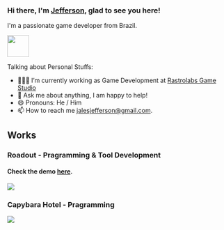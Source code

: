 ### Hi there, I'm [Jefferson](https://github.com/JeffersonJales), glad to see you here!

I'm a passionate game developer from Brazil.

[<img src="https://cdn-icons-png.flaticon.com/512/174/174857.png" width="50" height="50">](https://www.linkedin.com/in/jefferson-jales)

Talking about Personal Stuffs:

- 👩🏻‍💻 I’m currently working as Game Development at [Rastrolabs Game Studio](https://www.linkedin.com/company/rastrolabs/) 
- 💬 Ask me about anything, I am happy to help!
- 😄 Pronouns: He / Him
- 📫 How to reach me jalesjefferson@gmail.com.

## Works

### Roadout - Pragramming & Tool Development
#### Check the demo [here](https://store.steampowered.com/app/1829270/RoadOut/).
[<img src="https://cdn.akamai.steamstatic.com/steam/apps/1829270/capsule_616x353.jpg?t=1666872415">](https://store.steampowered.com/app/1829270/RoadOut/)


### Capybara Hotel - Pragramming

[<img src="https://cdn.cloudflare.steamstatic.com/steam/apps/2308260/ss_77064c574c7fcccfb160fa8f0e878b51fd75336f.600x338.jpg?t=1677670992">](https://store.steampowered.com/app/2308260/Capybara_Hotel/)


